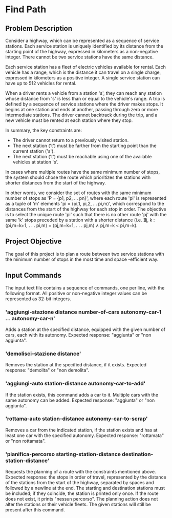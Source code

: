 # Find Path

## Problem Description

Consider a highway, which can be represented as a sequence of service stations. Each service station is uniquely identified by its distance from the starting point of the highway, expressed in kilometers as a non-negative integer. There cannot be two service stations have the same distance.

Each service station has a fleet of electric vehicles available for rental. Each vehicle has a range, which is the distance it can travel on a single charge, expressed in kilometers as a positive integer. A single service station can have up to 512 vehicles for rental.

When a driver rents a vehicle from a station 's', they can reach any station whose distance from 's' is less than or equal to the vehicle's range. A trip is defined by a sequence of service stations where the driver makes stops. It begins at one station and ends at another, passing through zero or more intermediate stations. The driver cannot backtrack during the trip, and a new vehicle must be rented at each station where they stop.

In summary, the key constraints are:

- The driver cannot return to a previously visited station.
- The next station ('t') must be farther from the starting point than the current station ('s').
- The next station ('t') must be reachable using one of the available vehicles at station 's'.

In cases where multiple routes have the same minimum number of stops, the system should chose the route which prioritizes the stations with shorter distances from the start of the highway.

In other words, we consider the set of routes with the same minimum number of stops as 'P = {p1, p2, ... pn}', where each route 'pi' is represented as a tuple of 'm' elements 'pi = ⟨pi,1, pi,2, ... pi,m⟩', which correspond to the distances from the start of the highway for each stop in order. The objective is to select the unique route 'pi' such that there is no other route 'pj' with the same 'k' stops preceded by a station with a shorter distance (i.e. ∄j, k : ⟨pi,m−k+1, . . . pi,m⟩ = ⟨pj,m−k+1, . . . pj,m⟩ ∧ pj,m−k < pi,m−k).

## Project Objective

The goal of this project is to plan a route between two service stations with the minimum number of stops in the most time and space -efficient  way. 

## Input Commands

The input text file contains a sequence of commands, one per line, with the following format. All positive or non-negative integer values can be represented as 32-bit integers.

### 'aggiungi-stazione distance number-of-cars autonomy-car-1 ... autonomy-car-n'

Adds a station at the specified distance, equipped with the given number of cars, each with its autonomy. Expected response: "aggiunta" or "non aggiunta".

### 'demolisci-stazione distance'

Removes the station at the specified distance, if it exists. Expected response: "demolita" or "non demolita".

### 'aggiungi-auto station-distance autonomy-car-to-add'

If the station exists, this command adds a car to it. Multiple cars with the same autonomy can be added. Expected response: "aggiunta" or "non aggiunta".

### 'rottama-auto station-distance autonomy-car-to-scrap'
Removes a car from the indicated station, if the station exists and has at least one car with the specified autonomy. Expected response: "rottamata" or "non rottamata".

### 'pianifica-percorso starting-station-distance destination-station-distance'
Requests the planning of a route with the constraints mentioned above. Expected response: the stops in order of travel, represented by the distance of the stations from the start of the highway, separated by spaces and followed by a newline at the end. The starting and destination stations must be included; if they coincide, the station is printed only once. If the route does not exist, it prints "nessun percorso". The planning action does not alter the stations or their vehicle fleets. The given stations will still be present after this command.



